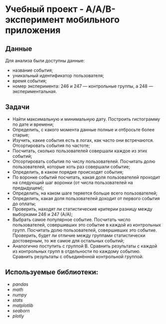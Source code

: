 # Учебный проект - A/A/B-эксперимент мобильного приложения


## Данные

Для анализа были доступны данные:

- название события;
- уникальный идентификатор пользователя;
- время события;
- номер эксперимента: 246 и 247 — контрольные группы, а 248 — экспериментальная.
  

## Задачи

- Найти максимальную и минимальную дату. Построить гистограмму по дате и времени;
- Определить, с какого момента данные полные и отбросьте более старые;
- Изучить, какие события есть в логах, как часто они встречаются. Отсортировать события по частоте;
- Посчитать, сколько пользователей совершали каждое из этих событий;
- Отсортировать события по числу пользователей. Посчитать долю пользователей, которые хоть раз совершали событие;
- Определить, в каком порядке происходят события;
- По воронке событий посчитать, какая доля пользователей проходит на следующий шаг воронки (от числа пользователей на предыдущем);
- Определить, на каком шаге теряется больше всего пользователей;
- Определить, какая доля пользователей доходит от первого события до оплаты;
- Проверить, находят ли статистические критерии разницу между выборками 246 и 247 (А/А);
- Выбрать самое популярное событие. Посчитать число пользователей, совершивших это событие в каждой из контрольных групп. Посчитать долю пользователей, совершивших это событие. Проверить, будет ли отличие между группами статистически достоверным, то же самое для остальных событий; 
- Аналогично поступить с группой В. Сравнить результаты с каждой из контрольных групп в отдельности по каждому событию. Сравнить результаты с объединённой контрольной группой.


## Используемые библиотеки:
- *pandas*
- *math*
- *numpy*
- *stats*
- *matplotlib*
- *seaborn*
- *plotly*


